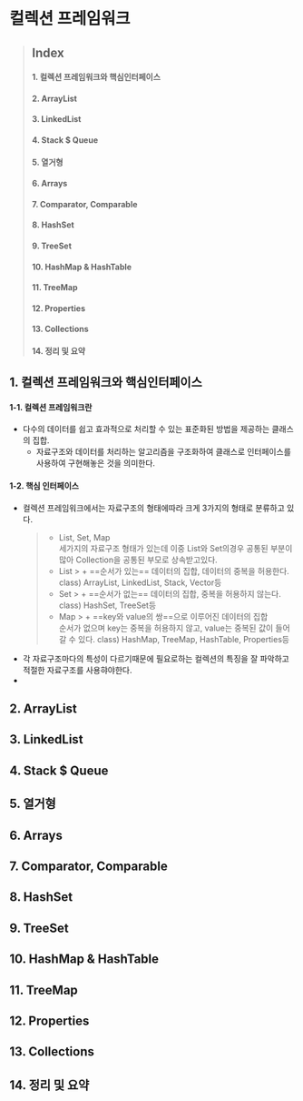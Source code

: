 # 컬렉션 프레임워크

> ## Index
> #### 1. 컬렉션 프레임워크와 핵심인터페이스
> #### 2. ArrayList
> #### 3. LinkedList
> #### 4. Stack $ Queue
> #### 5. 열거형
> #### 6. Arrays
> #### 7. Comparator, Comparable
> #### 8. HashSet
> #### 9. TreeSet
> #### 10. HashMap & HashTable
> #### 11. TreeMap
> #### 12. Properties
> #### 13. Collections
> #### 14. 정리 및 요약


## 1. 컬렉션 프레임워크와 핵심인터페이스

#### 1-1. 컬렉션 프레임워크란
* 다수의 데이터를 쉽고 효과적으로 처리할 수 있는 표준화된 방법을 제공하는 클래스의 집합.
    - 자료구조와 데이터를 처리하는 알고리즘을 구조화하여 클래스로 인터페이스를 사용하여 구현해놓은 것을 의미한다.
#### 1-2. 핵심 인터페이스
* 컬렉션 프레임워크에서는 자료구조의 형태에따라 크게 3가지의 형태로 분류하고 있다.
    >- List, Set, Map  
        세가지의 자료구조 형태가 있는데 이중 List와 Set의경우 공통된 부분이 많아 Collection을 공통된 부모로 상속받고있다.
    > - List
        > + ==순서가 있는== 데이터의 집합, 데이터의 중복을 허용한다.  
        class) ArrayList, LinkedList, Stack, Vector등
    > - Set
        > + ==순서가 없는== 데이터의 집합, 중복을 허용하지 않는다.  
        class) HashSet, TreeSet등
    > - Map
        > + ==key와 value의 쌍==으로 이루어진 데이터의 집합  
        순서가 없으며 key는 중복을 허용하지 않고, value는 중복된 값이 들어갈 수 있다.
        class) HashMap, TreeMap, HashTable, Properties등
* 각 자료구조마다의 특성이 다르기때문에 필요로하는 컬렉션의 특징을 잘 파악하고 적절한 자료구조를 사용햐야한다.
* 



## 2. ArrayList
## 3. LinkedList
## 4. Stack $ Queue
## 5. 열거형
## 6. Arrays
## 7. Comparator, Comparable
## 8. HashSet
## 9. TreeSet
## 10. HashMap & HashTable
## 11. TreeMap
## 12. Properties
## 13. Collections
## 14. 정리 및 요약
